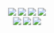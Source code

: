<p align="center" style="max-width: 100%;">
  <a href="#"><img src="https://img.shields.io/badge/Name-Jeonghwan%20Park(%EB%B0%95%EC%A0%95%ED%99%98)-lightgrey?style=flat-square"/></a>
  <a href="#"><img src="https://img.shields.io/badge/Company-(%EC%A3%BC)%EB%A6%AC%EC%96%BC%ED%83%80%EC%9E%84%ED%85%8C%ED%81%AC-lightgrey?style=flat-square"/></a>
  <a href="#"><img src="https://img.shields.io/badge/Gender-Male-lightgrey?style=flat-square"/></a>
  <a href="#"><img src="https://img.shields.io/badge/Age-24-lightgrey?style=flat-square"/></a>
  <br>
  <a href="#"><img src="https://img.shields.io/badge/Discord-%EB%B0%95%EC%A0%95%ED%99%98%231865-lightgrey?style=flat-square&logo=Discord&logoColor=white"/></a>
  <a href="#"><img src="https://img.shields.io/badge/KakaoTalk-defaultKakao-lightgrey?style=flat-square&logo=KakaoTalk&logoColor=white"/></a>
  <a href="#"><img src="https://img.shields.io/badge/Mail-dev.parkjeonghwan@gmail.com-lightgrey?style=flat-square&logo=Google&logoColor=white"/></a>
</p>
